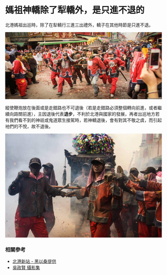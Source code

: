 # 媽祖神轎除了犁轎外，是只進不退的

北港媽祖出巡時，除了在犁轎行三進三出禮外，轎子在其他時節是只進不退。

![2014年 金福綏土地公入廟（吳政賢 攝）](img/001.jpg)

縱使鞭炮放在後面或是走錯路也不可退後（若是走錯路必須整個轉向前進，或者繼續向路關前進），主因退後代表**退步**，不利於北港與國家的發展，再者出巡地方若有我們看不到的神祇或鬼道眾生接駕時，若神轎退後，會有對其不敬之虞，而引起衪們的不悅，故不退後。

![炮火花中前進的北港媽祖神轎（吳政賢 攝）](img/002.jpg)


### 相關參考
* [北港新站 - 黑以桑提供](http://www.peikang.idv.tw)
* [吳政賢 攝影集](https://www.facebook.com/comdan66)
